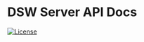 # DSW Server API Docs

[![License](https://img.shields.io/badge/license-Apache%202-blue.svg)](LICENSE.md)
